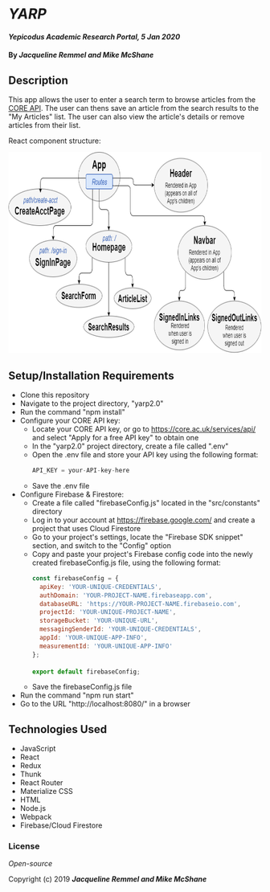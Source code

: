 # _YARP_

#### _Yepicodus Academic Research Portal, 5 Jan 2020_

#### By _**Jacqueline Remmel and Mike McShane**_

## Description

This app allows the user to enter a search term to browse articles from the [CORE API](https://core.ac.uk/ "CORE Homepage"). The user can thens save an article from the search results to the "My Articles" list. The user can also view the article's details or remove articles from their list.

React component structure:

<img src="yarp-react-components.png"
     alt="Diagram of YARP react components"
     style="float: center" 
     height= "400" /> 

## Setup/Installation Requirements

* Clone this repository
* Navigate to the project directory, "yarp2.0"
* Run the command "npm install"
* Configure your CORE API key:
  * Locate your CORE API key, or go to https://core.ac.uk/services/api/ and select "Apply for a free API key" to obtain one
  * In the "yarp2.0" project directory, create a file called ".env"
  * Open the .env file and store your API key using the following format:
    ```javascript
    API_KEY = your-API-key-here
    ```
  * Save the .env file
* Configure Firebase & Firestore:
  * Create a file called "firebaseConfig.js" located in the "src/constants" directory
  * Log in to your account at https://firebase.google.com/ and create a project that uses Cloud Firestore
  * Go to your project's settings, locate the "Firebase SDK snippet" section, and switch to the "Config" option
  * Copy and paste your project's Firebase config code into the newly created firebaseConfig.js file, using the following format:
    ```javascript
    const firebaseConfig = {
      apiKey: 'YOUR-UNIQUE-CREDENTIALS',
      authDomain: 'YOUR-PROJECT-NAME.firebaseapp.com',
      databaseURL: 'https://YOUR-PROJECT-NAME.firebaseio.com',
      projectId: 'YOUR-UNIQUE-PROJECT-NAME',
      storageBucket: 'YOUR-UNIQUE-URL',
      messagingSenderId: 'YOUR-UNIQUE-CREDENTIALS',
      appId: 'YOUR-UNIQUE-APP-INFO',
      measurementId: 'YOUR-UNIQUE-APP-INFO'
    };

    export default firebaseConfig;
    ```
  * Save the firebaseConfig.js file
* Run the command "npm run start"
* Go to the URL "http://localhost:8080/" in a browser

## Technologies Used

* JavaScript
* React
* Redux
* Thunk
* React Router
* Materialize CSS
* HTML
* Node.js
* Webpack
* Firebase/Cloud Firestore

### License

*Open-source*

Copyright (c) 2019 **_Jacqueline Remmel and Mike McShane_**